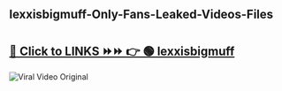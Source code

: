 
 ## lexxisbigmuff-Only-Fans-Leaked-Videos-Files

# <h2><a href="https://mediaupload.pro?lexxisbigmuff">🔗 Click to LINKS ⏩⏩ 👉 🟢 lexxisbigmuff </a></h2>

<a href="https://mediaupload.pro?lexxisbigmuff" rel="nofollow" data-target="animated-image.originalLink"><img src="https://i.ibb.co.com/xMMVF88/686577567.gif" alt="Viral Video Original" style="max-width: 100%; display: inline-block;" data-target="animated-image.originalImage"></a>